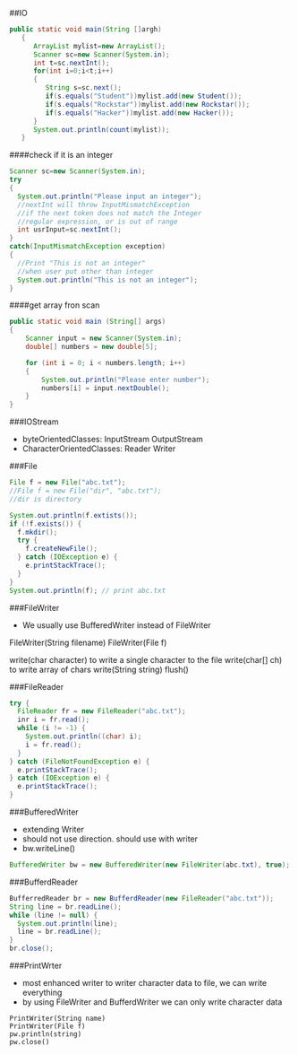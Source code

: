 ##IO

```java
public static void main(String []argh)
   {
      ArrayList mylist=new ArrayList();
      Scanner sc=new Scanner(System.in);
      int t=sc.nextInt();
      for(int i=0;i<t;i++)
      {
         String s=sc.next();
         if(s.equals("Student"))mylist.add(new Student());
         if(s.equals("Rockstar"))mylist.add(new Rockstar());
         if(s.equals("Hacker"))mylist.add(new Hacker());
      }
      System.out.println(count(mylist));
   }
```

####check if it is an integer

```java
Scanner sc=new Scanner(System.in);
try
{
  System.out.println("Please input an integer");
  //nextInt will throw InputMismatchException
  //if the next token does not match the Integer
  //regular expression, or is out of range
  int usrInput=sc.nextInt();
}
catch(InputMismatchException exception)
{
  //Print "This is not an integer"
  //when user put other than integer
  System.out.println("This is not an integer");
}
```
####get array fron scan
```java
public static void main (String[] args)
{
    Scanner input = new Scanner(System.in);
    double[] numbers = new double[5];

    for (int i = 0; i < numbers.length; i++)
    {
        System.out.println("Please enter number");
        numbers[i] = input.nextDouble();
    }
}
```

###IOStream
- byteOrientedClasses: InputStream OutputStream
- CharacterOrientedClasses: Reader Writer

###File
```java
File f = new File("abc.txt");
//File f = new File("dir", "abc.txt");
//dir is directory

System.out.println(f.extists());
if (!f.exists()) {
  f.mkdir();
  try {
    f.createNewFile();
  } catch (IOException e) {
    e.printStackTrace();
  }
}
System.out.println(f); // print abc.txt

```

###FileWriter
- We usually use BufferedWriter instead of FileWriter

FileWriter(String filename)
FileWriter(File f)

write(char character)
to write a single character to the file
write(char[] ch)
to write array of chars
write(String string)
flush()

###FileReader

```java
try {
  FileReader fr = new FileReader("abc.txt");
  inr i = fr.read();
  while (i != -1) {
    System.out.println((char) i);
    i = fr.read();
  }
} catch (FileNotFoundException e) {
  e.printStackTrace();
} catch (IOException e) {
  e.printStackTrace();
}
```

###BufferedWriter
- extending Writer
- should not use direction. should use with writer
- bw.writeLine()

```java
BufferedWriter bw = new BufferedWriter(new FileWriter(abc.txt), true);
```

###BufferdReader
```java
BufferredReader br = new BufferdReader(new FileReader("abc.txt"));
String line = br.readLine();
while (line != null) {
  System.out.println(line);
  line = br.readLine();
}
br.close();
```

###PrintWrter
- most enhanced writer to writer character data to file, we can write everything
- by using FileWriter and BufferdWriter we can only write character data

```
PrintWriter(String name)
PrintWriter(File f)
pw.println(string)
pw.close()
```
